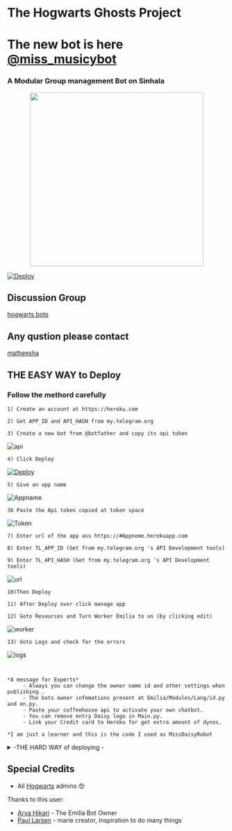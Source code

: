 # The Hogwarts Ghosts Project

# The new bot is here [@miss_musicybot](https://t.me/miss_musicybot)

### A Modular Group management Bot on Sinhala

<p align = center>
<img src="https://telegra.ph/file/076cd148a87b9efb4bba3.jpg" width =400 Height=400 ></img>
</p>



[![Deploy](https://www.herokucdn.com/deploy/button.svg)](https://heroku.com/deploy?template=https://github.com/hirushakeeth/.git)




## Discussion Group
 [hogwarts bots](https://t.me/HogwartsGhosts)
## Any qustion please contact 
 [matheesha](https://t.me/percy_jackson_4)
## THE EASY WAY to Deploy 

### Follow the methord carefully
```
1) Create an account at https://heroku.com

```
```
2) Get APP_ID and API_HASH from my.telegram.org
```

```
3) Create a new bot from @botfather and copy its api token

```
![api](https://telegra.ph/file/9770210e1205bce0e06bb.png)

```
4) Click Deploy
```
[![Deploy](https://www.herokucdn.com/deploy/button.svg)](https://heroku.com/deploy?template=https://github.com/InukaAsith/Daisy.git)
```
5) Give an app name

```
![Appname](https://telegra.ph/file/216e81c30118aeabd6574.png)
```
36 Paste the Api token copied at token space

```
![Token](https://telegra.ph/file/83574a44d10a89ea8e4d9.png)
```
7) Enter url of the app ass https://#Appneme.herokuapp.com

8) Enter TL_APP_ID (Get from my.telegram.org 's API Development tools)

9) Enter TL_API_HASH (Get from my.telegram.org 's API Development tools)

```
![url](https://telegra.ph/file/5b159343abc4d3a369ac0.png)
```
10)Then Deploy

11) After Deploy over click manage app
```
```
12) Goto Resources and Turn Worker Emilia to on (by clicking edit)

```
![worker](https://telegra.ph/file/eed4d6b0a2177bf7cdf76.png)
```
13) Goto Logs and check for the errors
```
![logs](https://telegra.ph/file/06409b6ce522d005a3ad4.png)
```


*A message for Experts*
     - Always you can change the owner name id and other settings when publishing..
     - The bots owner infomations present at Emilia/Modules/Lang/id.py and en.py.
     - Paste your coffeehouse api to activate your own chatbot.
     - You can remove entry Daisy logo in Main.py.
     - Link your Credit card to Heroku for get extra amount of dynos.
     
*I am just a learner and this is the code I used as MissDaisyRobot
```
<details>
<summary>-THE HARD WAY of deploying -</summary>



## Starting the bot.

Once you've setup your database and your configuration (see below) is complete, simply run:

`python3 -m tg_bot`


## Setting up the bot (Read this before trying to use!):
Please make sure to use python3.6, as I cannot guarantee everything will work as expected on older python versions!
This is because markdown parsing is done by iterating through a dict, which are ordered by default in 3.6.

### Configuration

There are two possible ways of configuring your bot: a config.py file, or ENV variables.

The prefered version is to use a `config.py` file, as it makes it easier to see all your settings grouped together.
This file should be placed in your `tg_bot` folder, alongside the `__main__.py` file . 
This is where your bot token will be loaded from, as well as your database URI (if you're using a database), and most of 
your other settings.

It is recommended to import sample_config and extend the Config class, as this will ensure your config contains all 
defaults set in the sample_config, hence making it easier to upgrade.

An example `config.py` file could be:
```
from tg_bot.sample_config import Config


class Development(Config):
    OWNER_ID = 254318997  # my telegram ID
    OWNER_USERNAME = "SonOfLars"  # my telegram username
    API_KEY = "your bot api key"  # my api key, as provided by the botfather
    SQLALCHEMY_DATABASE_URI = 'postgresql://username:password@localhost:5432/database'  # sample db credentials
    MESSAGE_DUMP = '-1234567890' # some group chat that your bot is a member of
    USE_MESSAGE_DUMP = True
    SUDO_USERS = [18673980, 83489514]  # List of id's for users which have sudo access to the bot.
    LOAD = []
    NO_LOAD = ['translation']
```

If you can't have a config.py file (EG on heroku), it is also possible to use environment variables.
The following env variables are supported:
 - `ENV`: Setting this to ANYTHING will enable env variables

 - `TOKEN`: Your bot token, as a string.
 - `OWNER_ID`: An integer of consisting of your owner ID
 - `OWNER_USERNAME`: Your username

 - `DATABASE_URL`: Your database URL
 - `MESSAGE_DUMP`: optional: a chat where your replied saved messages are stored, to stop people deleting their old 
 - `LOAD`: Space separated list of modules you would like to load
 - `NO_LOAD`: Space separated list of modules you would like NOT to load
 - `WEBHOOK`: Setting this to ANYTHING will enable webhooks when in env mode
 messages
 - `URL`: The URL your webhook should connect to (only needed for webhook mode)

 - `SUDO_USERS`: A space separated list of user_ids which should be considered sudo users
 - `SUPPORT_USERS`: A space separated list of user_ids which should be considered support users (can gban/ungban,
 nothing else)
 - `WHITELIST_USERS`: A space separated list of user_ids which should be considered whitelisted - they can't be banned.
 - `DONATION_LINK`: Optional: link where you would like to receive donations.
 - `CERT_PATH`: Path to your webhook certificate
 - `PORT`: Port to use for your webhooks
 - `DEL_CMDS`: Whether to delete commands from users which don't have rights to use that command
 - `STRICT_GBAN`: Enforce gbans across new groups as well as old groups. When a gbanned user talks, he will be banned.
 - `WORKERS`: Number of threads to use. 8 is the recommended (and default) amount, but your experience may vary.
 __Note__ that going crazy with more threads wont necessarily speed up your bot, given the large amount of sql data 
 accesses, and the way python asynchronous calls work.
 - `BAN_STICKER`: Which sticker to use when banning people.
 - `ALLOW_EXCL`: Whether to allow using exclamation marks ! for commands as well as /.

### Python dependencies

Install the necessary python dependencies by moving to the project directory and running:

`pip3 install -r requirements.txt`.

This will install all necessary python packages.

### Database

If you wish to use a database-dependent module (eg: locks, notes, userinfo, users, filters, welcomes),
you'll need to have a database installed on your system. I use postgres, so I recommend using it for optimal compatibility.

In the case of postgres, this is how you would set up a the database on a debian/ubuntu system. Other distributions may vary.

- install postgresql:

`sudo apt-get update && sudo apt-get install postgresql`

- change to the postgres user:

`sudo su - postgres`

- create a new database user (change YOUR_USER appropriately):

`createuser -P -s -e YOUR_USER`

This will be followed by you needing to input your password.

- create a new database table:

`createdb -O YOUR_USER YOUR_DB_NAME`

Change YOUR_USER and YOUR_DB_NAME appropriately.

- finally:

`psql YOUR_DB_NAME -h YOUR_HOST YOUR_USER`

This will allow you to connect to your database via your terminal.
By default, YOUR_HOST should be 0.0.0.0:5432.

You should now be able to build your database URI. This will be:

`sqldbtype://username:pw@hostname:port/db_name`

Replace sqldbtype with whichever db youre using (eg postgres, mysql, sqllite, etc)
repeat for your username, password, hostname (localhost?), port (5432?), and db name.

## Modules
### Setting load order.

The module load order can be changed via the `LOAD` and `NO_LOAD` configuration settings.
These should both represent lists.

If `LOAD` is an empty list, all modules in `modules/` will be selected for loading by default.

If `NO_LOAD` is not present, or is an empty list, all modules selected for loading will be loaded.

If a module is in both `LOAD` and `NO_LOAD`, the module will not be loaded - `NO_LOAD` takes priority.

### Creating your own modules.

Creating a module has been simplified as much as possible - but do not hesitate to suggest further simplification.

All that is needed is that your .py file be in the modules folder.

To add commands, make sure to import the dispatcher via

`from tg_bot import dispatcher`.

You can then add commands using the usual

`dispatcher.add_handler()`.

Assigning the `__help__` variable to a string describing this modules' available
commands will allow the bot to load it and add the documentation for
your module to the `/help` command. Setting the `__mod_name__` variable will also allow you to use a nicer, user
friendly name for a module.

The `__migrate__()` function is used for migrating chats - when a chat is upgraded to a supergroup, the ID changes, so 
it is necessary to migrate it in the db.

The `__stats__()` function is for retrieving module statistics, eg number of users, number of chats. This is accessed 
through the `/stats` command, which is only available to the bot owner.
</details>

## Special Credits
- All [Hogwarts](https://t.me/joinchat/wPEojnfzfdcwMmU1) admins 😍

Thanks to this user:
- [Arya Hikari](https://github.com/Aryahikari) - The Emilia Bot Owner
- [Paul Larsen](https://github.com/PaulSonOfLars) - marie creator, inspiration to do many things

</details>
